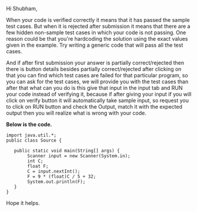 Hi Shubham,

When your code is verified correctly it means that it has passed the sample test cases. But when it is rejected after submission it means that there are a few hidden non-sample test cases in which your code is not passing. One reason could be that you're hardcoding the solution using the exact values given in the example. Try writing a generic code that will pass all the test cases.

And if after first submission your answer is partially correct/rejected then there is button details besides partially correct/rejected after clicking on that you can find which test cases are failed for that particular program, so you can ask for the test cases, we will provide you with the test cases than after that what can you do is this give that input in the input tab and RUN your code instead of verifying it, because if after giving your input if you will click on verify button it will automatically take sample input, so request you to click on RUN button and check the Output, match it with the expected output then you will realize what is wrong with your code.

**Below is the code.** 

```
import java.util.*;
public class Source {

   public static void main(String[] args) {
        Scanner input = new Scanner(System.in);
        int C;
        float F;
        C = input.nextInt();
        F = 9 * (float)C / 5 + 32;
        System.out.println(F);
   }
}
```

Hope it helps.